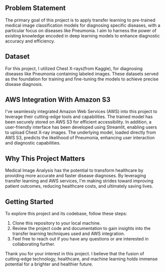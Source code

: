 ## Problem Statement

The primary goal of this project is to apply transfer learning to pre-trained medical image classification models for diagnosing specific diseases, with a particular focus on diseases like Pneumonia. I aim to harness the power of existing knowledge encoded in deep learning models to enhance diagnostic accuracy and efficiency.

## Dataset

For this project, I utilized  Chest X-rays(from Kaggle), for diagnosing diseases like Pneumonia containing labeled images. These datasets served as the foundation for training and fine-tuning the models to achieve precise disease diagnosis.

## AWS Integration With Amazon S3

I've seamlessly integrated Amazon Web Services (AWS) into this project to leverage their cutting-edge tools and capabilities. The trained model has been securely stored on AWS S3 for efficient accessibility. In addition, a user-friendly interface has been developed using Streamlit, enabling users to upload Chest X-ray images. The underlying model, loaded directly from AWS S3, predicts the likelihood of Pneumonia, enhancing user interaction and diagnostic capabilities.

## Why This Project Matters

Medical Image Analysis has the potential to transform healthcare by providing more accurate and faster disease diagnoses. By leveraging transfer learning and AWS services, I'm making strides toward improving patient outcomes, reducing healthcare costs, and ultimately saving lives.

## Getting Started

To explore this project and its codebase, follow these steps:

1. Clone this repository to your local machine.
2. Review the project code and documentation to gain insights into the transfer learning techniques used and AWS integration.
3. Feel free to reach out if you have any questions or are interested in collaborating further.

Thank you for your interest in this project. I believe that the fusion of cutting-edge technology, healthcare, and machine learning holds immense potential for a brighter and healthier future.
